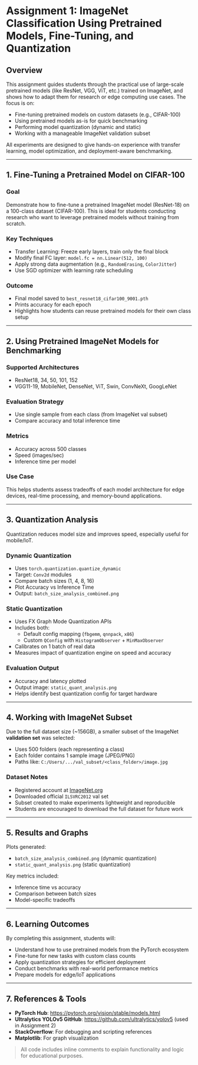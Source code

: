 # Assignment 1: ImageNet Classification Using Pretrained Models, Fine-Tuning, and Quantization

##   Overview
This assignment guides students through the practical use of large-scale pretrained models (like ResNet, VGG, ViT, etc.) trained on ImageNet, and shows how to adapt them for research or edge computing use cases. The focus is on:

- Fine-tuning pretrained models on custom datasets (e.g., CIFAR-100)
- Using pretrained models as-is for quick benchmarking
- Performing model quantization (dynamic and static)
- Working with a manageable ImageNet validation subset

All experiments are designed to give hands-on experience with transfer learning, model optimization, and deployment-aware benchmarking.

---

## 1.   Fine-Tuning a Pretrained Model on CIFAR-100

###   Goal
Demonstrate how to fine-tune a pretrained ImageNet model (ResNet-18) on a 100-class dataset (CIFAR-100). This is ideal for students conducting research who want to leverage pretrained models without training from scratch.

###   Key Techniques
- Transfer Learning: Freeze early layers, train only the final block
- Modify final FC layer: `model.fc = nn.Linear(512, 100)`
- Apply strong data augmentation (e.g., `RandomErasing`, `ColorJitter`)
- Use SGD optimizer with learning rate scheduling

###  Outcome
- Final model saved to `best_resnet18_cifar100_9001.pth`
- Prints accuracy for each epoch
- Highlights how students can reuse pretrained models for their own class setup

---

## 2.  Using Pretrained ImageNet Models for Benchmarking

###   Supported Architectures
- ResNet18, 34, 50, 101, 152
- VGG11-19, MobileNet, DenseNet, ViT, Swin, ConvNeXt, GoogLeNet

###   Evaluation Strategy
- Use single sample from each class (from ImageNet val subset)
- Compare accuracy and total inference time

###   Metrics
- Accuracy across 500 classes
- Speed (images/sec)
- Inference time per model

###   Use Case
This helps students assess tradeoffs of each model architecture for edge devices, real-time processing, and memory-bound applications.

---

## 3.  Quantization Analysis

Quantization reduces model size and improves speed, especially useful for mobile/IoT.

###   Dynamic Quantization
- Uses `torch.quantization.quantize_dynamic`
- Target: `Conv2d` modules
- Compare batch sizes (1, 4, 8, 16)
- Plot Accuracy vs Inference Time
- Output: `batch_size_analysis_combined.png`

###   Static Quantization
- Uses FX Graph Mode Quantization APIs
- Includes both:
  - Default config mapping (`fbgemm`, `qnnpack`, `x86`)
  - Custom `QConfig` with `HistogramObserver` + `MinMaxObserver`
- Calibrates on 1 batch of real data
- Measures impact of quantization engine on speed and accuracy

###   Evaluation Output
- Accuracy and latency plotted
- Output image: `static_quant_analysis.png`
- Helps identify best quantization config for target hardware

---

## 4.  Working with ImageNet Subset

Due to the full dataset size (~156GB), a smaller subset of the ImageNet **validation set** was selected:

- Uses 500 folders (each representing a class)
- Each folder contains 1 sample image (JPEG/PNG)
- Paths like: `C:/Users/.../val_subset/<class_folder>/image.jpg`

###  Dataset Notes
- Registered account at [ImageNet.org](https://image-net.org)
- Downloaded official `ILSVRC2012` val set
- Subset created to make experiments lightweight and reproducible
- Students are encouraged to download the full dataset for future work

---

## 5. Results and Graphs

Plots generated:
- `batch_size_analysis_combined.png` (dynamic quantization)
- `static_quant_analysis.png` (static quantization)

Key metrics included:
- Inference time vs accuracy
- Comparison between batch sizes
- Model-specific tradeoffs

---

## 6. Learning Outcomes

By completing this assignment, students will:
- Understand how to use pretrained models from the PyTorch ecosystem
- Fine-tune for new tasks with custom class counts
- Apply quantization strategies for efficient deployment
- Conduct benchmarks with real-world performance metrics
- Prepare models for edge/IoT applications

---

## 7. References & Tools

- **PyTorch Hub**: https://pytorch.org/vision/stable/models.html
- **Ultralytics YOLOv5 GitHub**: https://github.com/ultralytics/yolov5 (used in Assignment 2)
- **StackOverflow**: For debugging and scripting references
- **Matplotlib**: For graph visualization

> All code includes inline comments to explain functionality and logic for educational purposes.

